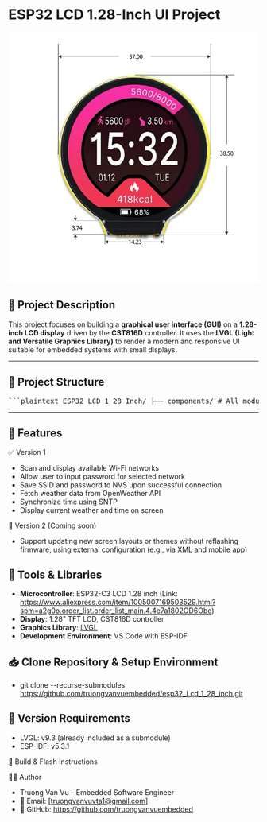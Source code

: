 # ESP32 LCD 1.28-Inch UI Project

![ESP32_LCD 1.28 Inch board image](img/1.JPG)

## 📘 Project Description

This project focuses on building a **graphical user interface (GUI)** on a **1.28-inch LCD display** driven by the **CST816D** controller.
It uses the **LVGL (Light and Versatile Graphics Library)** to render a modern and responsive UI suitable for embedded systems with small displays.

---

## 📁 Project Structure

<pre lang="markdown">```plaintext ESP32_LCD_1_28_Inch/ ├── components/ # All modular components used in the project │ ├── common/ # Shared typedefs, constants, RAM/ROM definitions │ ├── CS816D/ # Touch controller driver for CST816D │ ├── Display/ # Abstraction layer for LCD display initialization and handling │ ├── GC9A01/ # LCD driver component for GC9A01-based 1.28-inch circular display │ ├── HTTP/ # HTTP client for weather API and related utilities │ ├── lvgl/ # LVGL graphics library (v9.3) as a submodule │ ├── SquareLine/ # GUI layout generated by SquareLine Studio │ ├── Wifi_Scan/ # Component to scan Wi-Fi, manage connections, and handle NVS storage │ └── lv_conf.h # LVGL configuration header (as a file, not folder) ├── main/ # Main application flow and entry point └── README.md # Project description and build instructions ```</pre>
---

## 🔧 Features

✅ Version 1
- Scan and display available Wi-Fi networks
- Allow user to input password for selected network
- Save SSID and password to NVS upon successful connection
- Fetch weather data from OpenWeather API
- Synchronize time using SNTP
- Display current weather and time on screen

🚀 Version 2 (Coming soon)
- Support updating new screen layouts or themes without reflashing firmware, using external configuration (e.g., via XML and mobile app)


## 🧰 Tools & Libraries

- **Microcontroller**: ESP32-C3 LCD 1.28 inch (Link: https://www.aliexpress.com/item/1005007169503529.html?spm=a2g0o.order_list.order_list_main.4.4e7a1802OD6Obe)
- **Display**: 1.28" TFT LCD, CST816D controller
- **Graphics Library**: [LVGL](https://lvgl.io/)
- **Development Environment**: VS Code with ESP-IDF


## 📥 Clone Repository & Setup Environment
- git clone --recurse-submodules https://github.com/truongvanvuembedded/esp32_Lcd_1_28_inch.git

## 📌 Version Requirements
- LVGL: v9.3 (already included as a submodule)
- ESP-IDF: v5.3.1


🚀 Build & Flash Instructions

👨‍💻 Author
- Truong Van Vu – Embedded Software Engineer
- 📧 Email: [truongvanvuvta1@gmail.com]
- 🔗 GitHub: https://github.com/truongvanvuembedded